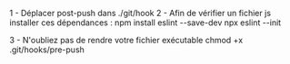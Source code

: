1 - Déplacer post-push dans ./git/hook
2 - Afin de vérifier un fichier js installer ces dépendances :
npm install eslint --save-dev
npx eslint --init

3 - N'oubliez pas de rendre votre fichier exécutable 
chmod +x .git/hooks/pre-push 